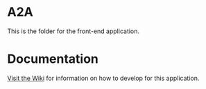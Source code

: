 # A2A

This is the folder for the front-end application.

# Documentation

[Visit the Wiki](https://github.com/uconndxlab/access2agriculture/wiki) for information on how to develop for this application.